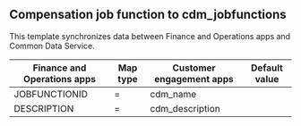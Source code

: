 ## Compensation job function to cdm_jobfunctions

This template synchronizes data between Finance and Operations apps and Common Data Service.

Finance and Operations apps | Map type | Customer engagement apps | Default value
---|---|---|---
JOBFUNCTIONID | = | cdm_name | 
DESCRIPTION | = | cdm_description | 
